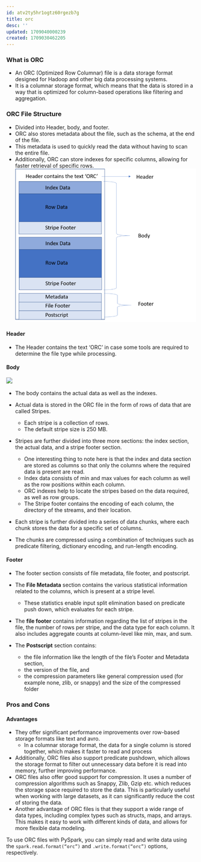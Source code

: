 ```yaml
---
id: atv2ty5hr1ogtz60rgezb7g
title: orc
desc: ''
updated: 1709040000239
created: 1709030462205
---
```



### What is ORC


- An ORC (Optimized Row Columnar) file is a data storage format designed for Hadoop and other big data processing systems.
- It is a columnar storage format, which means that the data is stored in a way that is optimized for column-based operations like filtering and aggregation.

### ORC File Structure
- Divided into Header, body, and footer.
- ORC also stores metadata about the file, such as the schema, at the end of the file.
- This metadata is used to quickly read the data without having to scan the entire file.
- Additionally, ORC can store indexes for specific columns, allowing for faster retrieval of specific rows.
![alt text](orc_file_structure.png)
#### Header
- The Header contains the text ‘ORC’ in case some tools are required to determine the file type while processing.

#### Body
![](https://miro.medium.com/v2/resize:fit:828/0*J3f3fsUGgg1j7LXM)
- The body contains the actual data as well as the indexes. 
- Actual data is stored in the ORC file in the form of rows of data that are called Stripes. 
  - Each stripe is a collection of rows.
  - The default stripe size is 250 MB.

- Stripes are further divided into three more sections: the index section, the actual data, and a stripe footer section. 
  - One interesting thing to note here is that the index and data section are stored as columns so that only the columns where the required data is present are read. 
  - Index data consists of min and max values for each column as well as the row positions within each column. 
  - ORC indexes help to locate the stripes based on the data required, as well as row groups. 
  - The Stripe footer contains the encoding of each column, the directory of the streams, and their location.

- Each stripe is further divided into a series of data chunks, where each chunk stores the data for a specific set of columns.
- The chunks are compressed using a combination of techniques such as predicate filtering, dictionary encoding, and run-length encoding.


#### Footer
- The footer section consists of file metadata, file footer, and postscript.

- The **File Metadata** section contains the various statistical information related to the columns, which is present at a stripe level. 
  - These statistics enable input split elimination based on predicate push down, which evaluates for each stripe. 
- The **file footer** contains information regarding the list of stripes in the file, the number of rows per stripe, and the data type for each column. It also includes aggregate counts at column-level like min, max, and sum. 
- The **Postscript** section contains:
  - the file information like the length of the file’s Footer and Metadata section,
  - the version of the file, and
  - the compression parameters like general compression used (for example none, zlib, or snappy) and the size of the compressed folder



### Pros and Cons

#### Advantages

- They offer significant performance improvements over row-based storage formats like text and avro.
  - In a columnar storage format, the data for a single column is stored together, which makes it faster to read and process
- Additionally, ORC files also support predicate pushdown, which allows the storage format to filter out unnecessary data before it is read into memory, further improving performance.
- ORC files also offer good support for compression. It uses a number of compression algorithms such as Snappy, Zlib, Gzip etc. which reduces the storage space required to store the data. This is particularly useful when working with large datasets, as it can significantly reduce the cost of storing the data.
- Another advantage of ORC files is that they support a wide range of data types, including complex types such as structs, maps, and arrays. This makes it easy to work with different kinds of data, and allows for more flexible data modeling.

To use ORC files with PySpark, you can simply read and write data using the `spark.read.format(“orc”)` and `.write.format(“orc”)` options, respectively.